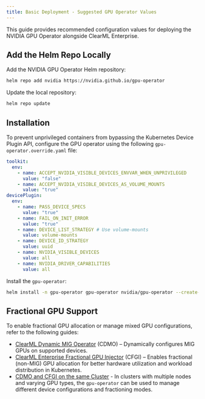 ```yaml
---
title: Basic Deployment - Suggested GPU Operator Values
---
```


This guide provides recommended configuration values for deploying the NVIDIA GPU Operator alongside ClearML Enterprise. 

## Add the Helm Repo Locally

Add the NVIDIA GPU Operator Helm repository:

```bash
helm repo add nvidia https://nvidia.github.io/gpu-operator
```

Update the local repository:
```bash
helm repo update
```

## Installation

To prevent unprivileged containers from bypassing the Kubernetes Device Plugin API, configure the GPU operator 
using the following `gpu-operator.override.yaml` file:

```yaml
toolkit:
  env:
    - name: ACCEPT_NVIDIA_VISIBLE_DEVICES_ENVVAR_WHEN_UNPRIVILEGED
      value: "false"
    - name: ACCEPT_NVIDIA_VISIBLE_DEVICES_AS_VOLUME_MOUNTS
      value: "true"
devicePlugin:
  env:
    - name: PASS_DEVICE_SPECS
      value: "true"
    - name: FAIL_ON_INIT_ERROR
      value: "true"
    - name: DEVICE_LIST_STRATEGY # Use volume-mounts
      value: volume-mounts
    - name: DEVICE_ID_STRATEGY
      value: uuid
    - name: NVIDIA_VISIBLE_DEVICES
      value: all
    - name: NVIDIA_DRIVER_CAPABILITIES
      value: all
```

Install the `gpu-operator`:

```bash
helm install -n gpu-operator gpu-operator nvidia/gpu-operator --create-namespace -f gpu-operator.override.yaml
```

## Fractional GPU Support

To enable fractional GPU allocation or manage mixed GPU configurations, refer to the following guides:
* [ClearML Dynamic MIG Operator](cdmo.md) (CDMO) – Dynamically configures MIG GPUs on supported devices.
* [ClearML Enterprise Fractional GPU Injector](cfgi.md) (CFGI) – Enables fractional (non-MIG) GPU 
  allocation for better hardware utilization and workload distribution in Kubernetes.
* [CDMO and CFGI on the same Cluster](cdmo_cfgi_same_cluster.md) - In clusters with multiple nodes and 
  varying GPU types, the `gpu-operator` can be used to manage different device configurations and fractioning modes.